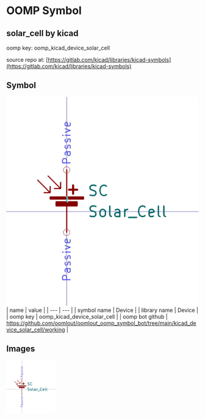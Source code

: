 # OOMP Symbol  
## solar_cell  by kicad  
  
oomp key: oomp_kicad_device_solar_cell  
  
source repo at: [https://gitlab.com/kicad/libraries/kicad-symbols](https://gitlab.com/kicad/libraries/kicad-symbols)  
## Symbol  
  
[![working.png](working_600.png)](working.png)  
| name | value | 
| --- | --- | 
| symbol name | Device | 
| library name | Device | 
| oomp key | oomp_kicad_device_solar_cell | 
| oomp bot github | https://github.com/oomlout/oomlout_oomp_symbol_bot/tree/main/kicad_device_solar_cell/working | 
## Images  
  
[![working.png](working_140.png)](working.png)  
